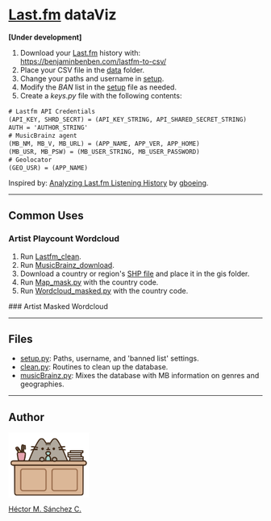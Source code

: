# [Last.fm](https://www.last.fm/) dataViz

**[Under development]**

1. Download your [Last.fm](https://www.last.fm/) history with: https://benjaminbenben.com/lastfm-to-csv/
2. Place your CSV file in the [data](./data) folder.
3. Change your paths and username in [setup](./setup.py).
4. Modify the *BAN* list in the [setup](./setup.py) file as needed.
5. Create a *keys.py* file with the following contents:

```
# Lastfm API Credentials
(API_KEY, SHRD_SECRT) = (API_KEY_STRING, API_SHARED_SECRET_STRING)
AUTH = 'AUTHOR_STRING'
# MusicBrainz agent
(MB_NM, MB_V, MB_URL) = (APP_NAME, APP_VER, APP_HOME)
(MB_USR, MB_PSW) = (MB_USER_STRING, MB_USER_PASSWORD)
# Geolocator
(GEO_USR) = (APP_NAME)
```

Inspired by: [Analyzing Last.fm Listening History](https://geoffboeing.com/2016/05/analyzing-lastfm-history/) by [gboeing](https://geoffboeing.com/author/geoff/).


<hr>

## Common Uses

### Artist Playcount Wordcloud

1. Run [Lastfm_clean](./Lastfm_clean.py).
2. Run [MusicBrainz_download](./MusicBrainz_download.py).
3. Download a country or region's [SHP file](https://gadm.org/download_country_v3.html) and place it in the gis folder.
3. Run [Map_mask.py](./Map_mask.py) with the country code.
4. Run [Wordcloud_masked.py](./Wordcloud_masked.py) with the country code.


### Artist Masked Wordcloud


<hr>

##  Files

* [setup.py](./setup.py): Paths, username, and 'banned list' settings.
* [clean.py](./clean.py): Routines to clean up the database.
* [musicBrainz.py](./musicBrainz): Mixes the database with MB information on genres and geographies.

<hr>

## Author

<img src="./media/pusheen.jpg" height="130px" align="middle"><br>

[Héctor M. Sánchez C.](https://chipdelmal.github.io/)
